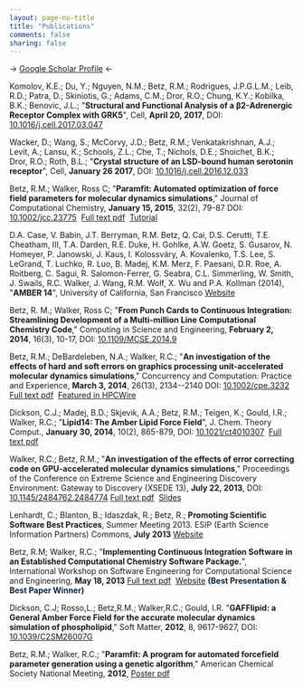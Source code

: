 ```yaml
---
layout: page-no-title
title: "Publications"
comments: false
sharing: false
---
```


-> [Google Scholar Profile](http://scholar.google.com/citations?user=9BnGBWIAAAAJ) <-

Komolov, K.E.; Du, Y.; Nguyen, N.M.; Betz, R.M.; Rodrigues, J.P.G.L.M.; Leib, R.D.; Patra, D.;
Skiniotis, G.; Adams, C.M.; Dror, R.O.; Chung, K.Y.; Kobilka, B.K.; Benovic, J.L.;
"**Structural and Functional Analysis of a β2-Adrenergic Receptor Complex with GRK5**",
Cell, **April 20, 2017**, DOI: [<u>10.1016/j.cell.2017.03.047</u>](http://dx.doi.org/10.1016/j.cell.2017.03.047)&nbsp;

Wacker, D.; Wang, S.; McCorvy, J.D.; Betz, R.M.; Venkatakrishnan, A.J.; Levit,
A.; Lansu, K.; Schools, Z.L.; Che, T.; Nichols, D.E.; Shoichet, B.K.; Dror, R.O.;
Roth, B.L.; "**Crystal structure of an LSD-bound human serotonin receptor**", Cell,
**January 26 2017**, DOI: [<u>10.1016/j.cell.2016.12.033</u>](http://dx.doi.org/10.1016/j.cell.2016.12.033)&nbsp;

Betz, R.M.; Walker, Ross C; "**Paramfit: Automated optimization of force field parameters for molecular dynamics
simulations**," Journal of Computational Chemistry, **January 15, 2015**, 32(2), 79-87
DOI: [<u>10.1002/jcc.23775</u>](http://dx.doi.org/10.1002/jcc.23775)&nbsp;
[Full text pdf](http://robinbetz.com/papers/2014_11_Betz_Walker_Paramfit_jcc23775.pdf)&nbsp;
[Tutorial](http://ambermd.org/tutorials/advanced/tutorial23/index.html)

D.A. Case, V. Babin, J.T. Berryman, R.M. Betz, Q. Cai, D.S. Cerutti, T.E. Cheatham, III, T.A. Darden, R.E. Duke,
H. Gohlke, A.W. Goetz, S. Gusarov, N. Homeyer, P. Janowski, J. Kaus, I. Kolossv&aacute;ry, A. Kovalenko, T.S. Lee,
S. LeGrand, T. Luchko, R. Luo, B. Madej, K.M. Merz, F. Paesani, D.R. Roe, A. Roitberg, C. Sagui, R. Salomon-Ferrer,
G. Seabra, C.L. Simmerling, W. Smith, J. Swails, R.C. Walker, J. Wang, R.M. Wolf, X. Wu and P.A. Kollman (2014),
"**AMBER 14**", University of California, San Francisco
[Website](http://ambermd.org/)&nbsp;

Betz, R. M.; Walker, Ross C; "**From Punch Cards to Continuous Integration: Streamlining Development of a Multi-million Line Computational Chemistry Code**," Computing in Science and Engineering, **February 2, 2014**, 16(3), 10-17, DOI: [<u>10.1109/MCSE.2014.9</u>](http://dx.doi.org/10.1109/MCSE.2014.9)

Betz, R.M.; DeBardeleben, N.A.; Walker, R.C.; "**An investigation of the effects of hard and soft errors on graphics processing unit-accelerated molecular dynamics simulations**," Concurrency and Computation: Practice and Experience, **March 3, 2014**, 26(13), 2134--2140
DOI: [<u>10.1002/cpe.3232</u>](http://dx.doi.org/10.1002/cpe.3232)&nbsp;
[Full text pdf](http://robinbetz.com/papers/2014_03_ECC_AMBER_Paper_10.1002_cpe.3232.pdf)&nbsp;
[Featured in HPCWire](http://www.hpcwire.com/2014/03/13/ecc-performance-price-worth-gpus)

Dickson, C.J.; Madej, B.D.; Skjevik, A.A.; Betz, R.M.; Teigen, K.; Gould, I.R.; Walker, R.C.; "**Lipid14: The Amber Lipid Force Field**", J. Chem. Theory Comput., **January 30, 2014**, 10(2), 865-879,
DOI: [<u>10.1021/ct4010307</u>](http://dx.doi.org/10.1021/ct4010307)&nbsp;
[Full text pdf](http://robinbetz.com/papers/2014_01_30_JCTC_Lipid14_ct4010307.pdf)

Walker, R.C.; Betz, R.M.; "**An investigation of the effects of error correcting code on GPU-accelerated molecular dynamics simulations**," Proceedings of the Conference on Extreme Science and Engineering Discovery Environment: Gateway to Discovery (XSEDE 13), **July 22, 2013**,
DOI: [<u>10.1145/2484762.2484774</u>](http://dx.doi.org/10.1145/2484762.2484774)
[Full text pdf](http://robinbetz.com/papers/xsede13_betz_walker_ecc.pdf)&nbsp;
[Slides](https://www.xsede.org/documents/384387/561669/2013_XSEDE_ECC.pdf)&nbsp;

 Lenhardt, C.; Blanton, B.; Idaszdak, R.; Betz, R.; **Promoting Scientific Software Best Practices**, Summer Meeting 2013.
 ESIP (Earth Science Information Partners) Commons, **July 2013**
[Website](http://commons.esipfed.org/node/1474)

Betz, R.M; Walker, R.C.;
"**Implementing Continuous Integration Software in an Established Computational Chemistry Software Package.**",
International Workshop on Software Engineering for Computational Science and Engineering, **May 18, 2013**
[Full text pdf](http://robinbetz.com/papers/icsews13secse-id18-p-16578-preprint.pdf)&nbsp;
[Website](http://secse13.cs.ua.edu/ICSE/)
<font color=#0E263E>**(Best Presentation &amp; Best Paper Winner)**</font>

Dickson, C.J; Rosso,L.; Betz,R.M.; Walker,R.C.; Gould, I.R.
"**GAFFlipid: a General Amber Force Field for the accurate molecular dynamics simulation of phospholipid**," Soft Matter,
**2012**, 8, 9617-9627, DOI: [<u>10.1039/C2SM26007G </u>](http://dx.doi.org/10.1039/C2SM26007G)

Betz, R.M.; Walker, R.C.;
"**Paramfit: A program for automated forcefield parameter generation using a genetic algorithm**,"
American Chemical Society National Meeting, **2012**,
[Poster pdf](http://robinbetz.com/papers/RBetz_ACS12_paramfit.pdf)

